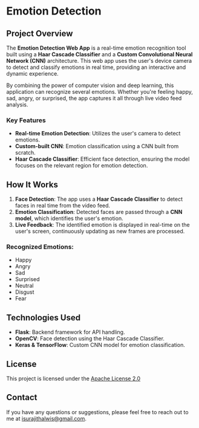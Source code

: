 # Emotion Detection 

## Project Overview

The **Emotion Detection Web App** is a real-time emotion recognition tool built using a **Haar Cascade Classifier** and a **Custom Convolutional Neural Network (CNN)** architecture. This web app uses the user's device camera to detect and classify emotions in real time, providing an interactive and dynamic experience.

By combining the power of computer vision and deep learning, this application can recognize several emotions. Whether you're feeling happy, sad, angry, or surprised, the app captures it all through live video feed analysis.

### Key Features
- **Real-time Emotion Detection**: Utilizes the user's camera to detect emotions.
- **Custom-built CNN**: Emotion classification using a CNN built from scratch.
- **Haar Cascade Classifier**: Efficient face detection, ensuring the model focuses on the relevant region for emotion detection.

## How It Works

1. **Face Detection**: The app uses a **Haar Cascade Classifier** to detect faces in real time from the video feed.
2. **Emotion Classification**: Detected faces are passed through a **CNN model**, which identifies the user's emotion.
3. **Live Feedback**: The identified emotion is displayed in real-time on the user's screen, continuously updating as new frames are processed.

### Recognized Emotions:
- Happy
- Angry
- Sad
- Surprised
- Neutral
- Disgust
- Fear

## Technologies Used

- **Flask**: Backend framework for API handling.
- **OpenCV**: Face detection using the Haar Cascade Classifier.
- **Keras & TensorFlow**: Custom CNN model for emotion classification.

## License

This project is licensed under the [Apache License 2.0](https://choosealicense.com/licenses/apache-2.0/)

## Contact

If you have any questions or suggestions, please feel free to reach out to me at [isurajithalwis@gmail.com](mailto:isurajithalwis@gmail.com).

